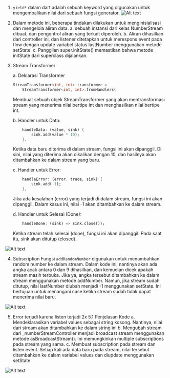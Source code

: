 1. `yield*` dalam dart adalah sebuah keyword yang digunakan untuk mengembalikan nilai dari sebuah fungsi generator. 
![Alt text](image.png)
2. Dalam metode ini, beberapa tindakan dilakukan untuk menginisialisasi dan mengelola aliran data. 
    a. sebuah instansi dari kelas NumberStream dibuat, dan pengontrol aliran yang terkait diperoleh. 
    b. Aliran dihasilkan dari controller ini, dan listener ditetapkan untuk merespons event pada flow dengan update variabel status lastNumber menggunakan metode setState. 
    c. Panggilan super.initState() memastikan bahwa metode initState dari superclass dijalankan.
3. Stream Transformer

    a. Deklarasi Transformer
    ```dart
    StreamTransformer<int, int> transformer =
        StreamTransformer<int, int>.fromHandlers(
    ```
    Membuat sebuah objek StreamTransformer yang akan mentransformasi stream yang menerima nilai bertipe int dan menghasilkan nilai bertipe int.
    
    b. Handler untuk Data:

    ```dart
        handleData: (value, sink) {
            sink.add(value * 10);
        },
    ```

    Ketika data baru diterima di dalam stream, fungsi ini akan dipanggil. Di sini, nilai yang diterima akan dikalikan dengan 10, dan hasilnya akan ditambahkan ke dalam stream yang baru.
    
    c. Handler untuk Error:

    ```dart
        handleError: (error, trace, sink) {
            sink.add(-1);
        },
    ```

    Jika ada kesalahan (error) yang terjadi di dalam stream, fungsi ini akan dipanggil. Dalam kasus ini, nilai -1 akan ditambahkan ke dalam stream.

    d. Handler untuk Selesai (Done):

    ```dart
        handleDone: (sink) => sink.close());
    ```

    Ketika stream telah selesai (done), fungsi ini akan dipanggil. Pada saat itu, sink akan ditutup (closed).

![Alt text](image-1.png)

4. Subscription
Fungsi `addRandomNumber` digunakan untuk menambahkan random number ke dalam stream. Dalam kode ini, nantinya akan ada angka acak antara 0 dan 9 dihasilkan, dan kemudian dicek apakah stream masih terbuka. Jika ya, angka tersebut ditambahkan ke dalam stream menggunakan metode addNumber. Namun, jika stream sudah ditutup, nilai lastNumber diubah menjadi -1 menggunakan setState. Ini bertujuan untuk menangani case ketika stream sudah tidak dapat menerima nilai baru.


![Alt text](image-2.png)

5. Error terjadi karena listen terjadi 2x
5.1 Penjelasan Kode
    a. Mendeklarasikan variabel values sebagai string kosong. Nantinya, nilai dari stream akan ditambahkan ke dalam string ini
    b. Mengubah stream dari _numberStreamController menjadi broadcast stream menggunakan metode asBroadcastStream(). Ini memungkinkan multiple subscriptions pada stream yang sama.
    c. Membuat subscription pada stream dan listen event. Setiap kali ada data baru pada stream, nilai tersebut ditambahkan ke dalam variabel values dan diupdate menggunakan setState.
    
![Alt text](image-3.png)
